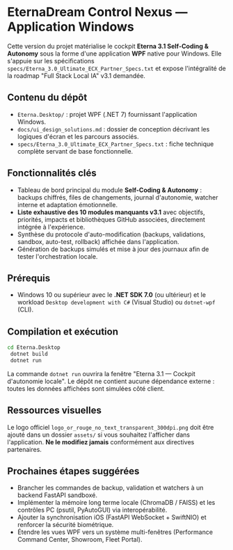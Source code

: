 # EternaDream Control Nexus — Application Windows

Cette version du projet matérialise le cockpit **Eterna 3.1 Self-Coding & Autonomy** sous la forme d'une application **WPF** native pour Windows. Elle s'appuie sur les spécifications `specs/Eterna_3.0_Ultimate_ECX_Partner_Specs.txt` et expose l'intégralité de la roadmap "Full Stack Local IA" v3.1 demandée.

## Contenu du dépôt

- `Eterna.Desktop/` : projet WPF (.NET 7) fournissant l'application Windows.
- `docs/ui_design_solutions.md` : dossier de conception décrivant les logiques d'écran et les parcours associés.
- `specs/Eterna_3.0_Ultimate_ECX_Partner_Specs.txt` : fiche technique complète servant de base fonctionnelle.

## Fonctionnalités clés

- Tableau de bord principal du module **Self-Coding & Autonomy** : backups chiffrés, files de changements, journal d'autonomie, watcher interne et adaptation émotionnelle.
- **Liste exhaustive des 10 modules manquants v3.1** avec objectifs, priorités, impacts et bibliothèques GitHub associées, directement intégrée à l'expérience.
- Synthèse du protocole d'auto-modification (backups, validations, sandbox, auto-test, rollback) affichée dans l'application.
- Génération de backups simulés et mise à jour des journaux afin de tester l'orchestration locale.

## Prérequis

- Windows 10 ou supérieur avec le **.NET SDK 7.0** (ou ultérieur) et le workload `Desktop development with C#` (Visual Studio) ou `dotnet-wpf` (CLI).

## Compilation et exécution

```bash
cd Eterna.Desktop
 dotnet build
 dotnet run
```

La commande `dotnet run` ouvrira la fenêtre "Eterna 3.1 — Cockpit d'autonomie locale". Le dépôt ne contient aucune dépendance externe : toutes les données affichées sont simulées côté client.

## Ressources visuelles

Le logo officiel `logo_or_rouge_no_text_transparent_300dpi.png` doit être ajouté dans un dossier `assets/` si vous souhaitez l'afficher dans l'application. **Ne le modifiez jamais** conformément aux directives partenaires.

## Prochaines étapes suggérées

- Brancher les commandes de backup, validation et watchers à un backend FastAPI sandboxé.
- Implémenter la mémoire long terme locale (ChromaDB / FAISS) et les contrôles PC (psutil, PyAutoGUI) via interopérabilité.
- Ajouter la synchronisation iOS (FastAPI WebSocket + SwiftNIO) et renforcer la sécurité biométrique.
- Étendre les vues WPF vers un système multi-fenêtres (Performance Command Center, Showroom, Fleet Portal).
